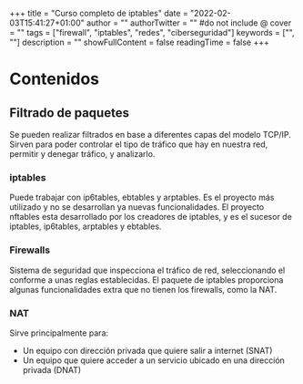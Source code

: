 +++
title = "Curso completo de iptables"
date = "2022-02-03T15:41:27+01:00"
author = ""
authorTwitter = "" #do not include @
cover = ""
tags = ["firewall", "iptables", "redes", "ciberseguridad"]
keywords = ["", ""]
description = ""
showFullContent = false
readingTime = false
+++

# Contenidos

## Filtrado de paquetes
Se pueden realizar filtrados en base a diferentes capas del modelo TCP/IP. Sirven para poder controlar el tipo de tráfico que hay en nuestra red, permitir y denegar tráfico, y analizarlo.
### iptables
Puede trabajar con ip6tables, ebtables y arptables. Es el proyecto más utilizado y no se desarrollan ya nuevas funcionalidades.
El proyecto nftables esta desarrollado por los creadores de iptables, y es el sucesor de iptables, ip6tables, arptables y ebtables.
### Firewalls
Sistema de seguridad que inspecciona el tráfico de red, seleccionando el conforme a unas reglas establecidas.
El paquete de iptables proporciona algunas funcionalidades extra que no tienen los firewalls, como la NAT.
### NAT
Sirve principalmente para:
- Un equipo con dirección privada que quiere salir a internet (SNAT)
- Un equipo que quiere acceder a un servicio ubicado en una dirección privada (DNAT)